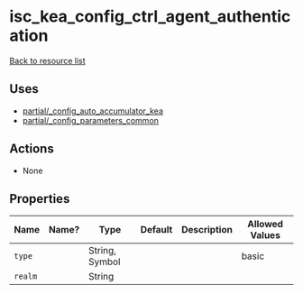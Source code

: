 # isc_kea_config_ctrl_agent_authentication

[Back to resource list](../README.md#resources)

## Uses

- [partial/_config_auto_accumulator_kea](partial/isc_kea__config_auto_accumulator_kea.md)
- [partial/_config_parameters_common](partial/isc_kea__config_parameters_common.md)

## Actions

- None

## Properties

| Name    | Name? | Type           | Default | Description | Allowed Values |
| ------- | ----- | -------------- | ------- | ----------- | -------------- |
| `type`  |       | String, Symbol |         |             | basic          |
| `realm` |       | String         |         |             |                |
